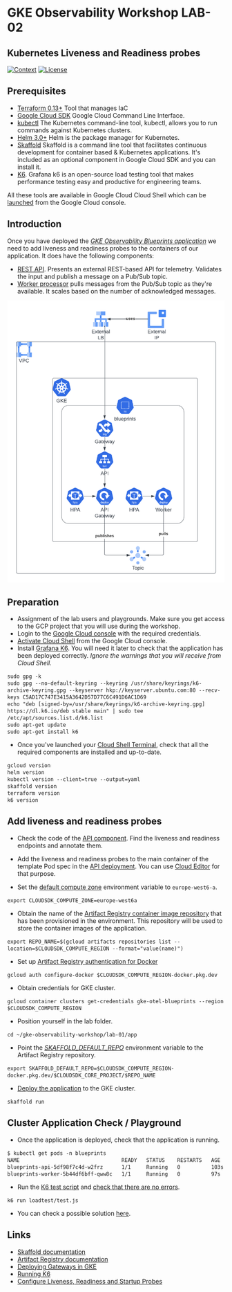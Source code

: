 # GKE Observability Workshop LAB-02

## Kubernetes Liveness and Readiness probes

[![Context](https://img.shields.io/badge/GKE%20Observability%20Workshop-02-blue.svg)](#)
[![License](https://img.shields.io/badge/License-Apache%202.0-blue.svg)](https://opensource.org/licenses/Apache-2.0)

## Prerequisites

* [Terraform 0.13+](https://developer.hashicorp.com/terraform/downloads) Tool that manages IaC 
* [Google Cloud SDK](https://cloud.google.com/sdk/docs/install) Google Cloud Command Line Interface.
* [kubectl](https://kubernetes.io/docs/tasks/tools/install-kubectl-linux/) The Kubernetes command-line tool, kubectl, allows you to run commands against Kubernetes clusters.
* [Helm 3.0+](https://helm.sh/docs/) Helm is the package manager for Kubernetes.
* [Skaffold](https://skaffold.dev/) Skaffold is a command line tool that facilitates continuous development for container based & Kubernetes applications. It's included as an optional component in Google Cloud SDK and you can install it.
* [K6](https://k6.io/docs/). Grafana k6 is an open-source load testing tool that makes performance testing easy and productive for engineering teams. 

All these tools are available in Google Cloud Cloud Shell which can be [launched](https://cloud.google.com/shell/docs/launching-cloud-shell) from the Google Cloud console.

## Introduction
Once you have deployed the [*GKE Observability Blueprints application*](./app/) we need to add liveness and readiness probes to the containers of our application. It does have the following components:

* [REST API](./app/api). Presents an external REST-based API for telemetry. Validates the input and publish a message on a Pub/Sub topic.
* [Worker processor](./app/worker) pulls messages from the Pub/Sub topic as they're available. It scales based on the number of acknowledged messages.

![Demo App](../assets/demo-app.png)

## Preparation

* Assignment of the lab users and playgrounds. Make sure you get access to the GCP project that you will use during the workshop.
* Login to the [Google Cloud console](https://console.cloud.google.com) with the required credentials.
* [Activate Cloud Shell](https://cloud.google.com/shell/docs/launching-cloud-shell) from the Google Cloud console.
* Install [Grafana K6](https://k6.io/docs/get-started/installation/#debian-ubuntu). You will need it later to check that the application has been deployed correctly. *Ignore the warnings that you will receive from Cloud Shell.*
```
sudo gpg -k
sudo gpg --no-default-keyring --keyring /usr/share/keyrings/k6-archive-keyring.gpg --keyserver hkp://keyserver.ubuntu.com:80 --recv-keys C5AD17C747E3415A3642D57D77C6C491D6AC1D69
echo "deb [signed-by=/usr/share/keyrings/k6-archive-keyring.gpg] https://dl.k6.io/deb stable main" | sudo tee /etc/apt/sources.list.d/k6.list
sudo apt-get update
sudo apt-get install k6
```
* Once you've launched your [Cloud Shell Terminal](https://cloud.google.com/shell/docs/use-cloud-shell-terminal), check that all the required components are installed and up-to-date.
```
gcloud version
helm version
kubectl version --client=true --output=yaml
skaffold version
terraform version
k6 version
```

## Add liveness and readiness probes

* Check the code of the [API component](../lab-01/app/api/handlers.go). Find the liveness and readiness endpoints and annotate them.

* Add the liveness and readiness probes to the main container of the template Pod spec in the [API deployment](../lab-01/app/api/k8s/deployment.yaml). You can use [Cloud Editor](https://cloud.google.com/shell/docs/launching-cloud-shell-editor) for that purpose.

* Set the [default compute zone](https://cloud.google.com/compute/docs/gcloud-compute#set-default-region-zone-environment-variables) environment variable to `europe-west6-a`.
```
export CLOUDSDK_COMPUTE_ZONE=europe-west6a
```

* Obtain the name of the [Artifact Registry container image repository](https://cloud.google.com/sdk/gcloud/reference/artifacts/repositories/list) that has been provisioned in the environment. This repository will be used to store the container images of the application.

```
export REPO_NAME=$(gcloud artifacts repositories list --location=$CLOUDSDK_COMPUTE_REGION --format="value(name)")
```

* Set up [Artifact Registry authentication for Docker](https://cloud.google.com/artifact-registry/docs/docker/authentication#gcloud-helper)
```
gcloud auth configure-docker $CLOUDSDK_COMPUTE_REGION-docker.pkg.dev
```

* Obtain credentials for GKE cluster.
```
gcloud container clusters get-credentials gke-otel-blueprints --region $CLOUDSDK_COMPUTE_REGION
```

* Position yourself in the lab folder.
```
cd ~/gke-observability-workshop/lab-01/app
```

* Point the [*SKAFFOLD_DEFAULT_REPO*](https://skaffold.dev/docs/environment/image-registries/#:~:text=default%2Drepo%20%3Cmyrepo%3E-,SKAFFOLD_DEFAULT_REPO,-environment%20variable) environment variable to the Artifact Registry repository.
```
export SKAFFOLD_DEFAULT_REPO=$CLOUDSDK_COMPUTE_REGION-docker.pkg.dev/$CLOUDSDK_CORE_PROJECT/$REPO_NAME
```

* [Deploy the application](https://skaffold.dev/docs/deployers/kubectl/) to the GKE cluster.
```
skaffold run
```

## Cluster Application Check / Playground

* Once the application is deployed, check that the application is running.
```shell
$ kubectl get pods -n blueprints
NAME                                 READY   STATUS    RESTARTS   AGE
blueprints-api-5df98f7c4d-w2frz      1/1     Running   0          103s
blueprints-worker-5b44df6bff-qww8c   1/1     Running   0          97s
```

* Run the [K6 test script](./app/loadtest/test.js) and [check that there are no errors](https://k6.io/docs/get-started/results-output/).
```
k6 run loadtest/test.js
```

* You can check a possible solution [here](./app/api/k8s/deployment.yaml).

## Links
- [Skaffold documentation](https://skaffold.dev/docs)
- [Artifact Registry documentation](https://cloud.google.com/artifact-registry/docs/docker/store-docker-container-images)
- [Deploying Gateways in GKE](https://cloud.google.com/kubernetes-engine/docs/how-to/deploying-gateways)
- [Running K6](https://k6.io/docs/get-started/running-k6/)
- [Configure Liveness, Readiness and Startup Probes](https://kubernetes.io/docs/tasks/configure-pod-container/configure-liveness-readiness-startup-probes/)
